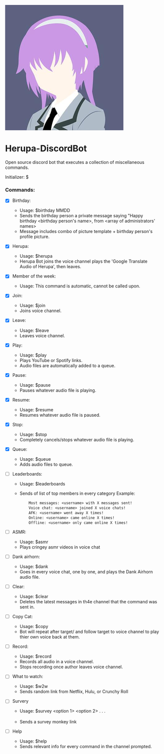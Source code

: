 ![alt text](https://github.com/MBarc/Herupa-DiscordBot/blob/master/herupaprofilepic.png)

# Herupa-DiscordBot
Open source discord bot that executes a collection of miscellaneous commands. 

Initializer: $

### Commands:

- [X] Birthday:
  - Usage: $birthday MMDD 
  - Sends the birthday person a private message saying "Happy birthday <birthday person's name>, from <array of administrators' names> 
  - Message includes combo of picture template + birthday person's profile picture. 

- [X] Herupa:
  - Usage: $herupa
  - Herupa Bot joins the voice channel plays the 'Google Translate Audio of Herupa', then leaves.
  
- [x] Member of the week:
  - Usage: This command is automatic, cannot be called upon.
  
- [X] Join:
  - Usage: $join
  - Joins voice channel.
  
- [X] Leave:
  - Usage: $leave
  - Leaves voice channel.
  
- [X] Play:
  - Usage: $play <link>
  - Plays YouTube or Spotify links. 
  - Audio files are automatically added to a queue.
  
- [X] Pause:
  - Usage: $pause
  - Pauses whatever audio file is playing.
  
- [X] Resume:
  - Usage: $resume
  - Resumes whatever audio file is paused.
  
- [X] Stop:
  - Usage: $stop
  - Completely cancels/stops whatever audio file is playing.
  
- [X] Queue:
  - Usage: $queue
  - Adds audio files to queue.
  
- [ ] Leaderboards:
  - Usage: $leaderboards
  - Sends of list of top members in every category
    Example: 
    
            Most messages: <username> with X messages sent!
            Voice chat: <username> joined X voice chats!
            AFK: <username> went away X times!
            Online: <username> came online X times!
            Offline: <username> only came online X times!
  
- [ ] ASMR:
  - Usage: $asmr
  - Plays cringey asmr videos in voice chat
  
- [ ] Dank airhorn:
  - Usage: $dank
  - Goes in every voice chat, one by one, and plays the Dank Airhorn audio file.
  
- [ ] Clear:
  - Usage: $clear <int>
  - Deletes the latest <int> messages in th4e channel that the command was sent in.
  
- [ ] Copy Cat:
  - Usage: $copy <username>
  - Bot will repeat after target/<username> and follow target to voice channel to play thier own voice back at them.
  
- [ ] Record:
  - Usage: $record
  - Records all audio in a voice channel.
  - Stops recording once author leaves voice channel.
  
- [ ] What to watch:
  - Usage: $w2w
  - Sends random link from Netflix, Hulu, or Crunchy Roll
  
- [ ] Survery
  - Usage: $survey <prompt> <option 1> <option 2> . . . <option n>
  - Sends a survey monkey link
  
- [ ] Help
  - Usage: $help
  - Sends relevant info for every command in the channel prompted.
